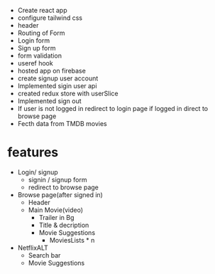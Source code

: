 - Create react app
- configure tailwind css
- header
- Routing of Form
- Login form
- Sign up form
- form validation
- useref hook
- hosted app on firebase
- create signup user account
- Implemented sigin user api
- created redux store with userSlice
- Implemented sign out
- If user is not logged in redirect to login page if logged in direct to browse page
- Fecth data from TMDB movies




# features 
- Login/ signup 
    - signin / signup form
    - redirect to browse page
- Browse page(after signed in)
    - Header
    - Main Movie(video)
        - Trailer in Bg
        - Title & decription
        - Movie Suggestions
            - MoviesLists * n
- NetflixALT
    - Search bar
    - Movie Suggestions